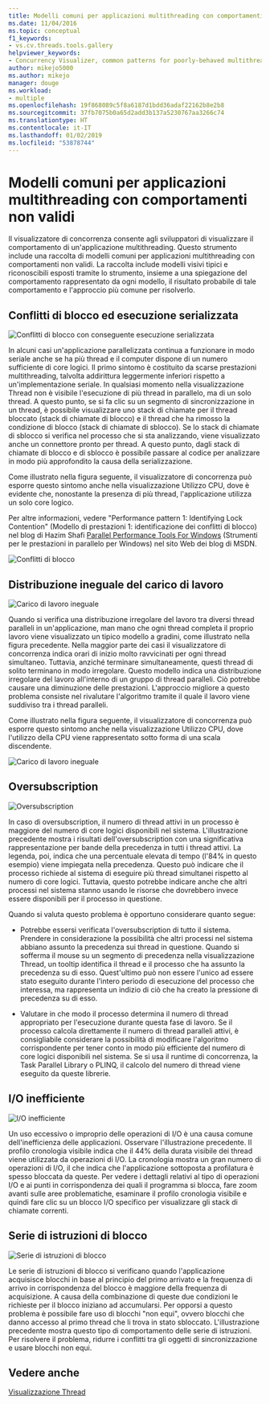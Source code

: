 ```yaml
---
title: Modelli comuni per applicazioni multithreading con comportamenti non validi | Microsoft Docs
ms.date: 11/04/2016
ms.topic: conceptual
f1_keywords:
- vs.cv.threads.tools.gallery
helpviewer_keywords:
- Concurrency Visualizer, common patterns for poorly-behaved multithreaded applications
author: mikejo5000
ms.author: mikejo
manager: douge
ms.workload:
- multiple
ms.openlocfilehash: 19f868089c5f8a6187d1bdd36adaf22162b8e2b8
ms.sourcegitcommit: 37fb7075b0a65d2add3b137a5230767aa3266c74
ms.translationtype: HT
ms.contentlocale: it-IT
ms.lasthandoff: 01/02/2019
ms.locfileid: "53878744"
---
```

# <a name="common-patterns-for-poorly-behaved-multithreaded-applications"></a>Modelli comuni per applicazioni multithreading con comportamenti non validi

Il visualizzatore di concorrenza consente agli sviluppatori di visualizzare il comportamento di un'applicazione multithreading. Questo strumento include una raccolta di modelli comuni per applicazioni multithreading con comportamenti non validi. La raccolta include modelli visivi tipici e riconoscibili esposti tramite lo strumento, insieme a una spiegazione del comportamento rappresentato da ogni modello, il risultato probabile di tale comportamento e l'approccio più comune per risolverlo.

## <a name="lock-contention-and-serialized-execution"></a>Conflitti di blocco ed esecuzione serializzata

![Conflitti di blocco con conseguente esecuzione serializzata](../profiling/media/lockcontention_serialized.png "LockContention_Serialized")

In alcuni casi un'applicazione parallelizzata continua a funzionare in modo seriale anche se ha più thread e il computer dispone di un numero sufficiente di core logici. Il primo sintomo è costituito da scarse prestazioni multithreading, talvolta addirittura leggermente inferiori rispetto a un'implementazione seriale. In qualsiasi momento nella visualizzazione Thread non è visibile l'esecuzione di più thread in parallelo, ma di un solo thread. A questo punto, se si fa clic su un segmento di sincronizzazione in un thread, è possibile visualizzare uno stack di chiamate per il thread bloccato (stack di chiamate di blocco) e il thread che ha rimosso la condizione di blocco (stack di chiamate di sblocco). Se lo stack di chiamate di sblocco si verifica nel processo che si sta analizzando, viene visualizzato anche un connettore pronto per thread. A questo punto, dagli stack di chiamate di blocco e di sblocco è possibile passare al codice per analizzare in modo più approfondito la causa della serializzazione.

Come illustrato nella figura seguente, il visualizzatore di concorrenza può esporre questo sintomo anche nella visualizzazione Utilizzo CPU, dove è evidente che, nonostante la presenza di più thread, l'applicazione utilizza un solo core logico.

Per altre informazioni, vedere "Performance pattern 1: Identifying Lock Contention" (Modello di prestazioni 1: identificazione dei conflitti di blocco) nel blog di Hazim Shafi [Parallel Performance Tools For Windows](http://go.microsoft.com/fwlink/?LinkID=160569) (Strumenti per le prestazioni in parallelo per Windows) nel sito Web dei blog di MSDN.

![Conflitti di blocco](../profiling/media/lockcontention_2.png "LockContention_2")

## <a name="uneven-workload-distribution"></a>Distribuzione ineguale del carico di lavoro

![Carico di lavoro ineguale](../profiling/media/unevenworkload_1.png "UnevenWorkload_1")

Quando si verifica una distribuzione irregolare del lavoro tra diversi thread paralleli in un'applicazione, man mano che ogni thread completa il proprio lavoro viene visualizzato un tipico modello a gradini, come illustrato nella figura precedente. Nella maggior parte dei casi il visualizzatore di concorrenza indica orari di inizio molto ravvicinati per ogni thread simultaneo. Tuttavia, anziché terminare simultaneamente, questi thread di solito terminano in modo irregolare. Questo modello indica una distribuzione irregolare del lavoro all'interno di un gruppo di thread paralleli. Ciò potrebbe causare una diminuzione delle prestazioni. L'approccio migliore a questo problema consiste nel rivalutare l'algoritmo tramite il quale il lavoro viene suddiviso tra i thread paralleli.

Come illustrato nella figura seguente, il visualizzatore di concorrenza può esporre questo sintomo anche nella visualizzazione Utilizzo CPU, dove l'utilizzo della CPU viene rappresentato sotto forma di una scala discendente.

![Carico di lavoro ineguale](../profiling/media/unevenworkload_2.png "UnevenWorkload_2")

## <a name="oversubscription"></a>Oversubscription

![Oversubscription](../profiling/media/oversubscription.png "Oversubscription")

In caso di oversubscription, il numero di thread attivi in un processo è maggiore del numero di core logici disponibili nel sistema. L'illustrazione precedente mostra i risultati dell'oversubscription con una significativa rappresentazione per bande della precedenza in tutti i thread attivi. La legenda, poi, indica che una percentuale elevata di tempo (l'84% in questo esempio) viene impiegata nella precedenza. Questo può indicare che il processo richiede al sistema di eseguire più thread simultanei rispetto al numero di core logici. Tuttavia, questo potrebbe indicare anche che altri processi nel sistema stanno usando le risorse che dovrebbero invece essere disponibili per il processo in questione.

Quando si valuta questo problema è opportuno considerare quanto segue:

- Potrebbe essersi verificata l'oversubscription di tutto il sistema. Prendere in considerazione la possibilità che altri processi nel sistema abbiano assunto la precedenza sui thread in questione. Quando si sofferma il mouse su un segmento di precedenza nella visualizzazione Thread, un tooltip identifica il thread e il processo che ha assunto la precedenza su di esso. Quest'ultimo può non essere l'unico ad essere stato eseguito durante l'intero periodo di esecuzione del processo che interessa, ma rappresenta un indizio di ciò che ha creato la pressione di precedenza su di esso.

- Valutare in che modo il processo determina il numero di thread appropriato per l'esecuzione durante questa fase di lavoro. Se il processo calcola direttamente il numero di thread paralleli attivi, è consigliabile considerare la possibilità di modificare l'algoritmo corrispondente per tener conto in modo più efficiente del numero di core logici disponibili nel sistema. Se si usa il runtime di concorrenza, la Task Parallel Library o PLINQ, il calcolo del numero di thread viene eseguito da queste librerie.

## <a name="inefficient-io"></a>I/O inefficiente

![I&#47;O inefficiente](../profiling/media/inefficient_io.png "Inefficient_IO")

Un uso eccessivo o improprio delle operazioni di I/O è una causa comune dell'inefficienza delle applicazioni. Osservare l'illustrazione precedente. Il profilo cronologia visibile indica che il 44% della durata visibile dei thread viene utilizzata da operazioni di I/O. La cronologia mostra un gran numero di operazioni di I/O, il che indica che l'applicazione sottoposta a profilatura è spesso bloccata da queste. Per vedere i dettagli relativi al tipo di operazioni I/O e ai punti in corrispondenza dei quali il programma si blocca, fare zoom avanti sulle aree problematiche, esaminare il profilo cronologia visibile e quindi fare clic su un blocco I/O specifico per visualizzare gli stack di chiamate correnti.

## <a name="lock-convoys"></a>Serie di istruzioni di blocco

![Serie di istruzioni di blocco](../profiling/media/lock_convoys.png "Lock_Convoys")

Le serie di istruzioni di blocco si verificano quando l'applicazione acquisisce blocchi in base al principio del primo arrivato e la frequenza di arrivo in corrispondenza del blocco è maggiore della frequenza di acquisizione. A causa della combinazione di queste due condizioni le richieste per il blocco iniziano ad accumularsi. Per opporsi a questo problema è possibile fare uso di blocchi "non equi", ovvero blocchi che danno accesso al primo thread che li trova in stato sbloccato. L'illustrazione precedente mostra questo tipo di comportamento delle serie di istruzioni. Per risolvere il problema, ridurre i conflitti tra gli oggetti di sincronizzazione e usare blocchi non equi.

## <a name="see-also"></a>Vedere anche

[Visualizzazione Thread](../profiling/threads-view-parallel-performance.md)